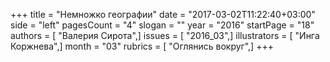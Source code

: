 +++
title = "Немножко географии"
date = "2017-03-02T11:22:40+03:00"
side = "left"
pagesCount = "4"
slogan = ""
year = "2016"
startPage = "18"
authors = [ "Валерия Сирота",]
issues = [ "2016_03",]
illustrators = [ "Инга Коржнева",]
month = "03"
rubrics = [ "Оглянись вокруг",]
+++
